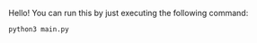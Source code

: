 Hello! You can run this by just executing the following command:

```commandline
python3 main.py
```